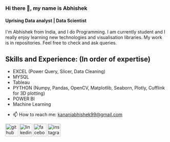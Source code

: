 ### Hi there 👋, my name is Abhishek
#### Uprising Data analyst | Data Scientist
I'm Abhishek from India, and I do Programming. I am currently student and I really enjoy learning new technologies and visualisation libraries. My work is in repositories.  Feel free to check and ask queries.

## Skills and Experience: (In order of expertise)

* EXCEL (Power Query, Slicer, Data Cleaning)
* MYSQL
* Tableau
* PYTHON (Numpy, Pandas, OpenCV, Matplotlib, Seaborn, Plotly, Cufflink for 3D plotting)
* POWER BI
* Machine Learning

- 📫 How to reach me: kananiabhishek99@gmail.com 


[<img src='https://cdn.jsdelivr.net/npm/simple-icons@3.0.1/icons/github.svg' alt='github' height='40'>](https://github.com/isabhiii)  [<img src='https://cdn.jsdelivr.net/npm/simple-icons@3.0.1/icons/linkedin.svg' alt='linkedin' height='40'>](https://www.linkedin.com/in/abhishek-kanani-0a6133117/)  [<img src='https://cdn.jsdelivr.net/npm/simple-icons@3.0.1/icons/facebook.svg' alt='facebook' height='40'>](https://www.facebook.com/profile.php?id=100009477211592)  [<img src='https://cdn.jsdelivr.net/npm/simple-icons@3.0.1/icons/instagram.svg' alt='instagram' height='40'>](https://www.instagram.com/isabhiii/)  
